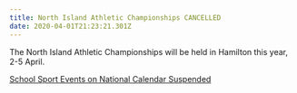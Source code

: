 ```yaml
---
title: North Island Athletic Championships CANCELLED
date: 2020-04-01T21:23:21.301Z
---
```

The North Island Athletic Championships will be held in Hamilton this year, 2-5 April.  

[School Sport Events on National Calendar Suspended](https://l.facebook.com/l.php?u=http%3A%2F%2Fwww.nzsssc.org.nz%2Fnewsarticle%2F88188%3FnewsfeedId%3D51035%26fbclid%3DIwAR1NXVSgtxmgjpCQNFfG8ateyK8649wz757qdjaCcUTeFqmek1jZU-3ujyg&h=AT3u2adWDBE2m95-QTniTnYz26hlu7pWciw8R7iJg7jMNLwYFS4SpYp6tEqVAwbdmUfm2lRD9_wsLljPSKDcCr7QQ7-UV5MT6WqGrSMkb15IKQj7Q6b18FxWAxmvgQWbZEDqes-PLsfi_gZn56vRPLHszEFDlTItuRM3-rSBlTxdrm59nrAUtGCn-IFMCZYCFtO2BbakqCRVJ2Vdv1nVDq0drY8syhmupHlht6b38y7o-dMXa8VLxU1DLcyjsY4ztfWHvuHygA7EfBIIEpiGilMBa72WqGPS0TztP_8CS-HsTVJOZzdm0vw8ehmeMnu_dKGPUVlqsTsV1rLJyhdCWc6ibs9n_xnnM80bxRC4cVqPCEJCgbtplq7HYGBWsJx10sOJ4kvXyGjGGZM9daNuNsjmm5wlykaftSbS2Qx0mBYuaUnwOLYEB5nERj6rPtmcEIbR_860EbvnTqnwwHhZBm_tU-YFHqpEnkLaVwtsBAQG_56fFHI3i8uDyGbgIixYSHI9c_lQcGOZD1usZUGG_ahCstiz1czfWVSFHqfWIsZhDn5ggO34MpPAmftPt1G-qTL1WYKVv6dds5YZMkUSBcpCQe5rkGTKRB0_WbeBFr6n0TxstlKTMrK1u4ioxm_04vwN)
